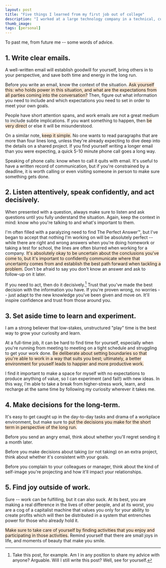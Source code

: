 ```yaml
---
layout: post
title: "Five things I learned from my first job out of college"
description: "I worked at a large technology company in a technical, customer-facing role for three years after I graduated from college. Here are the most important lessons I've taken from my experience."
thumb_image: 
tags: [personal]
---
```


To past me, from future me -- some words of advice.

## 1. Write clear emails.

A well-written email will establish goodwill for yourself, bring others in to your perspective, and save both time and energy in the long run.

Before you write an email, know the context of the situation. <span style="background-color: #ffe9d6">Ask yourself this: who holds power in this situation, and what are the expectations from all parties coming into the conversation?</span> Then, figure out what information you need to include and which expectations you need to set in order to meet your own goals.

People have short attention spans, and work emails are not a great medium to include subtle implications. If you want something to happen, then <span style="background-color: #ffe9d6">be very direct</span> or else it will be misunderstood.

On a similar note, <span style="background-color: #ffe9d6">keep it simple.</span> No one wants to read paragraphs that are more than four lines long, unless they're already expecting to dive deep into the details on a shared project. If you find yourself writing a longer email than you were expecting, a quick 5-10 minute phone call goes a long way.

Speaking of phone calls: know when to call it quits with email. It's useful to have a written record of communication, but if you're constrained by a deadline, it is worth calling or even visiting someone in person to make sure something gets done. 

## 2. Listen attentively, speak confidently, and act decisively.

When presented with a question, always make sure to listen and ask questions until you fully understand the situation. Again, keep the context in mind: know who you're talking to and what's important to them. 

I'm often filled with a paralyzing need to find The Perfect Answer™, but I've began to accept that nothing I'm working on will be absolutely perfect -- while there are right and wrong answers when you're doing homework or taking a test for school, the lines are often blurred when working for a company. <span style="background-color: #ffe9d6">It's absolutely okay to be uncertain about the conclusions you've come to, but it's important to confidently communicate where that uncertainty comes from and establish the best path forward when tackling a problem.</span> Don't be afraid to say you don't know an answer and ask to follow-up on it later. 

If you need to act, then do it decisively.[^1] Trust that you've made the best decision with the information you have. If you're proven wrong, no worries -- just adapt to the new knowledge you've been given and move on. It'll inspire confidence and trust from those around you.

## 3. Set aside time to learn and experiment.

I am a strong believer that low-stakes, unstructured "play" time is the best way to grow your curiosity and learn. 

At a full-time job, it can be hard to find time for yourself, especially when you're running from meeting to meeting on a tight schedule and struggling to get your work done. <span style="background-color: #ffe9d6">Be deliberate about setting boundaries so that you're able to work in a way that suits you best; ultimately, a better environment for youself leads to happier and more productive work.</span>

I find it important to make a space for myself with no expectations to produce anything of value, so I can experiment (and fail!) with new ideas. In this way, I'm able to take a break from higher-stress work, learn, and recharge at the same time by following my curiosity wherever it takes me. 

## 4. Make decisions for the long-term.

It's easy to get caught up in the day-to-day tasks and drama of a workplace environment, but make sure to <span style="background-color: #ffe9d6">put the decisions you make for the short term in perspective of the long run.</span>

Before you send an angry email, think about whether you'll regret sending it a month later. 

Before you make decisions about taking (or not taking) on an extra project, think about whether it's consistent with your goals.

Before you complain to your colleagues or manager, think about the kind of self-image you're projecting and how it'll impact your relationships.

## 5. Find joy outside of work. 

Sure -- work can be fulfilling, but it can also suck. At its best, you are making a real difference in the lives of other people, and at its worst, you are a cog of a capitalist machine that values you only for your ability to create profits which will then be distributed in a system that entrenches power for those who already hold it.

<span style="background-color: #ffe9d6">Make sure to take care of yourself by finding activities that you enjoy and participating in those activities.</span> Remind yourself that there are small joys in life, and moments of beauty that make you smile. 

[^1]: Take this post, for example. Am I in any position to share my advice with anyone? Arguable. Will I still write this post? Well, see for yourself.
